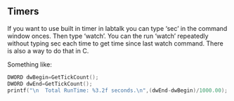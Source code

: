 ## Timers

If you want to use built in timer in labtalk you can type ‘sec’ in the command window onces.  Then type ‘watch’. You can the run ‘watch’ repeatedly without typing sec each time to get time since last watch command. There is also a way to do that in C. 

Something like:
```c
DWORD dwBegin=GetTickCount();
DWORD dwEnd=GetTickCount();
printf("\n  Total RunTime: %3.2f seconds.\n",(dwEnd-dwBegin)/1000.00);
```
